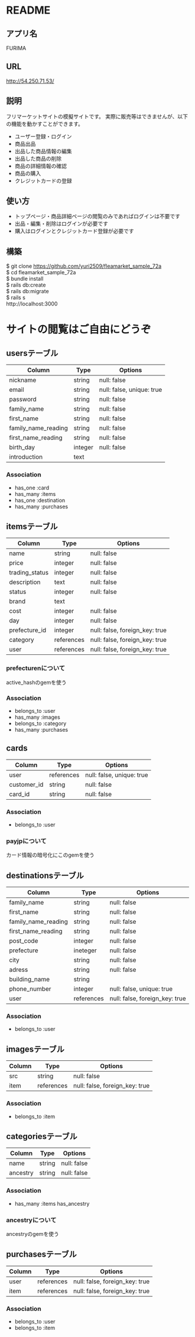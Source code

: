 # README

## アプリ名
  FURIMA

## URL
  http://54.250.71.53/

## 説明
  フリマーケットサイトの模擬サイトです。
  実際に販売等はできませんが、以下の機能を動かすことができます。
  - ユーザー登録・ログイン
  - 商品出品
  - 出品した商品情報の編集
  - 出品した商品の削除
  - 商品の詳細情報の確認
  - 商品の購入
  - クレジットカードの登録

## 使い方
  - トップページ・商品詳細ページの閲覧のみであればログインは不要です
  - 出品・編集・削除はログインが必要です
  - 購入はログインとクレジットカード登録が必要です

## 構築
  $ git clone https://github.com/yuri2509/fleamarket_sample_72a<br>
  $ cd fleamarket_sample_72a<br>
  $ bundle install<br>
  $ rails db:create<br>
  $ rails db:migrate<br>
  $ rails s<br>
  http://localhost:3000

# サイトの閲覧はご自由にどうぞ



## usersテーブル
|Column|Type|Options|
|------|----|-------|
|nickname|string|null: false|
|email|string|null: false, unique: true|
|password|string|null: false|
|family_name|string|null: false|
|first_name|string|null: false|
|family_name_reading|string|null: false|
|first_name_reading|string|null: false|
|birth_day|integer|null: false|
|introduction|text||

### Association
- has_one :card
- has_many :items
- has_one :destination
- has_many :purchases


## itemsテーブル
|Column|Type|Options|
|------|----|-------|
|name|string|null: false|
|price|integer|null: false|
|trading_status|integer|null: false|
|description|text|null: false|
|status|integer|null: false|
|brand|text||
|cost|integer|null: false|
|day|integer|null: false|
|prefecture_id|integer|null: false, foreign_key: true|
|category|references|null: false, foreign_key: true|
|user|references|null: false, foreign_key: true|

### prefecturenについて
active_hashのgemを使う


### Association
- belongs_to :user
- has_many :images
- belongs_to :category
- has_many :purchases

## cards
|Column|Type|Options|
|------|----|-------|
|user|references|null: false, unique: true|
|customer_id|string|null: false|
|card_id|string|null: false|

### Association
- belongs_to :user

### payjpについて
カード情報の暗号化にこのgemを使う

## destinationsテーブル
|Column|Type|Options|
|------|----|-------|
|family_name|string|null: false|
|first_name|string|null: false|
|family_name_reading|string|null: false|
|first_name_reading|string|null: false|
|post_code|integer|null: false|
|prefecture|ineteger|null: false|
|city|string|null: false|
|adress|string|null: false|
|building_name|string||
|phone_number|integer|null: false, unique: true|
|user|references|null: false, foreign_key: true|

### Association
- belongs_to :user


## imagesテーブル
|Column|Type|Options|
|------|----|-------|
|src|string|null: false|
|item|references|null: false, foreign_key: true|

### Association
- belongs_to :item


## categoriesテーブル
|Column|Type|Options|
|------|----|-------|
|name|string|null: false|
|ancestry|string|null: false|

### Association
- has_many :items
has_ancestry

### ancestryについて
ancestryのgemを使う

## purchasesテーブル
|Column|Type|Options|
|------|----|-------|
|user|references|null: false, foreign_key: true|
|item|references|null: false, foreign_key: true|

### Association
- belongs_to :user
- belongs_to :item

